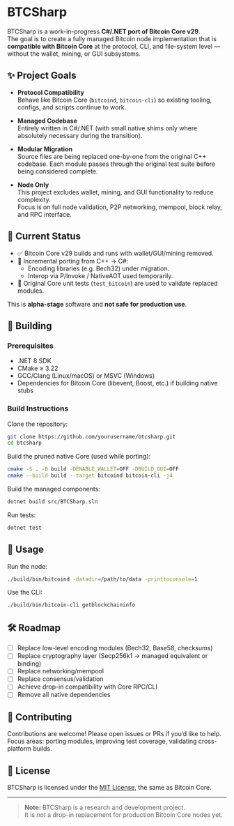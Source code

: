 # BTCSharp

BTCSharp is a work-in-progress **C#/.NET port of Bitcoin Core v29**.  
The goal is to create a fully managed Bitcoin node implementation that is **compatible with Bitcoin Core** at the protocol, CLI, and file-system level — without the wallet, mining, or GUI subsystems.

## ✨ Project Goals

- **Protocol Compatibility**  
  Behave like Bitcoin Core (`bitcoind`, `bitcoin-cli`) so existing tooling, configs, and scripts continue to work.

- **Managed Codebase**  
  Entirely written in C#/.NET (with small native shims only where absolutely necessary during the transition).

- **Modular Migration**  
  Source files are being replaced one-by-one from the original C++ codebase. Each module passes through the original test suite before being considered complete.

- **Node Only**  
  This project excludes wallet, mining, and GUI functionality to reduce complexity.  
  Focus is on full node validation, P2P networking, mempool, block relay, and RPC interface.

## 🚧 Current Status

- ✅ Bitcoin Core v29 builds and runs with wallet/GUI/mining removed.  
- 🔄 Incremental porting from C++ → C#:  
  - Encoding libraries (e.g. Bech32) under migration.  
  - Interop via P/Invoke / NativeAOT used temporarily.  
- 🧪 Original Core unit tests (`test_bitcoin`) are used to validate replaced modules.  

This is **alpha-stage** software and **not safe for production use**.

## 🔧 Building

### Prerequisites
- .NET 8 SDK
- CMake ≥ 3.22
- GCC/Clang (Linux/macOS) or MSVC (Windows)
- Dependencies for Bitcoin Core (libevent, Boost, etc.) if building native stubs

### Build Instructions

Clone the repository:
```bash
git clone https://github.com/yourusername/btcsharp.git
cd btcsharp
```

Build the pruned native Core (used while porting):
```bash
cmake -S . -B build -DENABLE_WALLET=OFF -DBUILD_GUI=OFF
cmake --build build --target bitcoind bitcoin-cli -j4
```

Build the managed components:
```bash
dotnet build src/BTCSharp.sln
```

Run tests:
```bash
dotnet test
```

## 📡 Usage

Run the node:
```bash
./build/bin/bitcoind -datadir=/path/to/data -printtoconsole=1
```

Use the CLI:
```bash
./build/bin/bitcoin-cli getblockchaininfo
```

## 🛠️ Roadmap

- [ ] Replace low-level encoding modules (Bech32, Base58, checksums)
- [ ] Replace cryptography layer (Secp256k1 → managed equivalent or binding)
- [ ] Replace networking/mempool
- [ ] Replace consensus/validation
- [ ] Achieve drop-in compatibility with Core RPC/CLI
- [ ] Remove all native dependencies

## 🤝 Contributing

Contributions are welcome! Please open issues or PRs if you’d like to help.  
Focus areas: porting modules, improving test coverage, validating cross-platform builds.

## 📜 License

BTCSharp is licensed under the [MIT License](LICENSE), the same as Bitcoin Core.

---

> **Note:** BTCSharp is a research and development project.  
> It is *not* a drop-in replacement for production Bitcoin Core nodes yet.
